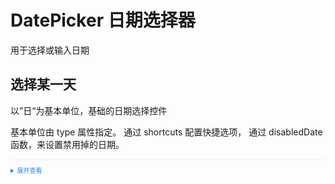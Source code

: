 <!--
 * @Descripttion: Spicy chicken
 * @Author: YuShu Xiao
 * @Date: 2023-02-12 12:52:07
 * @LastEditors: YuShu Xiao
 * @LastEditTime: 2023-02-12 15:22:03
-->
<style>
  .example{
      border: 1px solid #f5f5f5;
      border-radius: 5px;
      padding:0px;
  }

  details > summary:first-of-type {
      font-size: 10px;
      padding: 8px 0;
      cursor: pointer;
      color: #1989fa;
  }
</style>

# DatePicker 日期选择器
用于选择或输入日期

## 选择某一天
以”日“为基本单位，基础的日期选择控件

基本单位由 type 属性指定。 通过 shortcuts 配置快捷选项， 通过 disabledDate 函数，来设置禁用掉的日期。
<div class=example>

</div>
<details>
<summary>展开查看</summary>

```vue
<template>
   
</template>

<script lang="ts" setup>
  
</script>
```
</details>